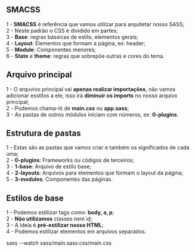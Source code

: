 ## SMACSS ##

1 - <b>SMACSS</b> é referência que vamos utilizar para arquitetar nosso SASS; <br>
2 - Neste padrão o CSS é dividido em partes; <br>
3 - <b>Base</b>: regras bássicas de estilo, elementos gerais; <br> 
4 - <b>Layout</b>: Elementos que formam a página, ex: header; <br>
5 - <b>Module</b>: Componentes menores; <br>
6 - <b>State</b> e <b>theme</b>: regras que sobrepõe outras e cores do tema.

## Arquivo principal ##

1 - O arquvivo principal vai <b>apenas realizar importações</b>, não vamos adicionar esstilos a ele, isso irá <b>diminuir os imports</b> no nosso arquivo principal; <br>
2 - Podemos chama-ló de <b>main.css</b> ou <b>app.sass</b>; <br>
3 - As pastas de outros módulos iniciam com números, ex: <b>0-plugins</b>.

## Estrutura de pastas ##

1 - Estas são as pastas que vamos criar e também os significados de cada uma; <br>
2 - <b>0-plugins</b>: Frameworks ou códigos de terceiros; <br>
3 - <b>1-base</b>: Arquivo de estilo base; <br>
4 - <b>2-layouts</b>: Arquivos para elementos que formam o layout da página; <br>
5 - <b>3-modules</b>: Componentes das páginas.

## Estilos de base ##

1 - Podemos estilizar tags como: <b>body, a, p</b>; <br>
2 - <b>Não utilizamos</b> classes nem id; <br>
3 - A ideia é <b>pré-estilizar nosso HTML</b>; <br>
4 - Podemos estilizar elementos em arquivos separados.


sass --watch sass/main.sass:css/main.css